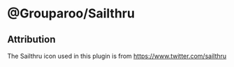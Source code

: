 # @Grouparoo/Sailthru

## Attribution

The Sailthru icon used in this plugin is from https://www.twitter.com/sailthru
